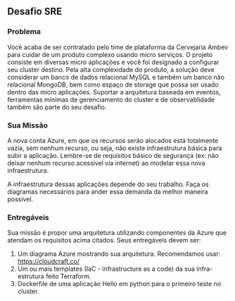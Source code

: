 ## Desafio SRE

### Problema
Você acaba de ser contratado pelo time de plataforma da Cervejaria Ambev para cuidar de um produto complexo usando micro serviços. O projeto consiste em diversas micro aplicações e você foi designado a configurar seu cluster destino. Pela alta complexidade do produto, a solução deve considerar um banco de dados relacional MySQL e também um banco não relacional MongoDB, bem como espaço de storage que possa ser usado dentro das micro aplicações. Suportar a arquitetura baseada em eventos,  ferramentas mínimas de gerenciamento do cluster e de observablidade também são parte do seu desafio. 

### Sua Missão 
A nova conta Azure, em que os recursos serão alocados está totalmente vazia, sem nenhum recurso, ou seja, não existe infraestrutura básica para subir a aplicação. Lembre-se de requisitos básico  de segurança (ex: não deixar nenhum recurso acessível via internet) ao modelar essa nova infraestrutura. 

A infraestrutura dessas aplicações depende do seu trabalho. Faça os diagramas necessários para ander essa demanda da melhor maneira possível.  

### Entregáveis
Sua missão é propor uma arquitetura utilizando componentes da Azure que atendam os requisitos acima citados. Seus entregáveis devem ser: 
1. Um diagrama Azure mostrando sua arquitetura. Recomendamos usar: https://cloudcraft.co/  
2. Um ou mais templates (IaC - infrastructure as a code) da sua infra-estrutura feito Terraform. 
3. Dockerfile de uma aplicação Hello em python para o primeiro teste no cluster. 




